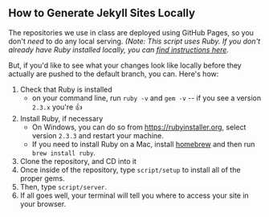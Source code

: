 ## How to Generate Jekyll Sites Locally

The repositories we use in class are deployed using GitHub Pages, so you don't _need_ to do any local serving. _(Note: This script uses Ruby. If you don't already have Ruby installed locally, you can [find instructions here](https://www.ruby-lang.org/en/documentation/installation/)._

But, if you'd like to see what your changes look like locally before they actually are pushed to the default branch, you can. Here's how:

1. Check that Ruby is installed
   - on your command line, run `ruby -v` and `gem -v` -- if you see a version `2.3.x` you're :+1:
1. Install Ruby, if necessary
   - On Windows, you can do so from https://rubyinstaller.org, select version `2.3.3` and restart your machine.
   - If you need to install Ruby on a Mac, install [homebrew](https://brew.sh) and then run `brew install ruby`.
1. Clone the repository, and CD into it
1. Once inside of the repository, type `script/setup` to install all of the proper gems. 
1. Then, type `script/server`.
1. If all goes well, your terminal will tell you where to access your site in your browser.
